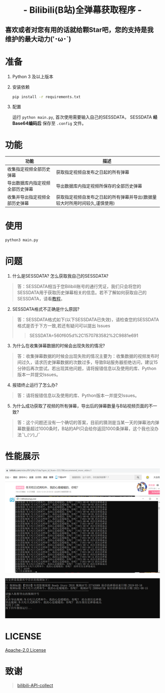<h1 align="center">- Bilibili(B站)全弹幕获取程序 -</h3>

## 喜欢或者对您有用的话就给颗Star吧，您的支持是我维护的最大动力(′･ω･`)

# 准备
1. Python 3 及以上版本

2. 安装依赖
    ```sh
    pip install -r requirements.txt
    ```
3. 配置

    运行 ``python main.py``, 首次使用需要输入自己的SESSDATA，
    SESSDATA **经Base64编码后** 保存至 `.config` 文件。

# 功能

|功能                                  |描述                                     |
|-------------------------------------|-----------------------------------------|
|收集指定视频全部历史弹幕               |获取指定视频自发布之日起的所有弹幕         |
|导出数据库内指定视频全部历史弹幕       |导出数据库内指定视频所保存的全部历史弹幕    |
|收集并导出指定视频全部历史弹幕         |获取指定视频自发布之日起的所有弹幕并导出(数据量较大时所用时间较久,谨慎使用)|

# 使用
```sh
python3 main.py
```

# 问题
1. 什么是SESSDATA? 怎么获取我自己的SESSDATA?

> 答：SESSDATA相当于您Bilibili账号的通行凭证，我们只会将您的SESSDATA用于获取历史弹幕相关的信息。若不了解如何获取自己的SESSDATA，请看[教程](https://www.bilibili.com/read/cv12349604)。

2. SESSDATA格式不正确是什么原因?
> 答：SESSDATA格式如下(以下SESSDATA已失效)，请检查您的SESSDATA格式是否于下方一致,若还有疑问可以提出 Issues
>> SESSDATA=560f605d%2C1570783582%2C9881e691

3. 为什么在收集弹幕数据的时候会出现失败的情况?
> 答：收集弹幕数据的时候会出现失败的情况主要为：收集数据的视频发布时间过久，请求历史弹幕数据的次数过多，导致B站服务器拒绝访问，建议15分钟后再次尝试。若出现其他问题，请将报错信息以及使用的库、Python版本一并提交Issues。

4. 报错终止运行了怎么办?
> 答：请将报错信息以及使用的库、Python版本一并提交Issues。

5. 为什么成功获取了视频的所有弹幕，导出后的弹幕数量与B站视频页面的不一致?
> 答：这个问题还没有一个确切的答案，目前的猜测是当某一天的弹幕池内弹幕数量超过1000条时，B站的API只会给你返回1000条弹幕，这个我也没办法¯\\\_(ツ)_/¯

# 性能展示
![9.5万条弹幕获取测试](https://github.com/DNLINYJ/Biilibili_All_Danmu/blob/master/Photos/9.5%E4%B8%87%E6%9D%A1%E5%BC%B9%E5%B9%95%E8%8E%B7%E5%8F%96%E6%B5%8B%E8%AF%95-1.png "9.5万条弹幕获取测试")

![9.5万条弹幕导出测试](https://github.com/DNLINYJ/Biilibili_All_Danmu/blob/master/Photos/9.5%E4%B8%87%E6%9D%A1%E5%BC%B9%E5%B9%95%E5%AF%BC%E5%87%BA%E6%B5%8B%E8%AF%95.png "9.5万条弹幕导出测试")

# LICENSE

[Apache-2.0 License](https://github.com/DNLINYJ/Biilibili_All_Danmu/blob/master/LICENSE)

# 致谢

> [bilibili-API-collect](https://github.com/SocialSisterYi/bilibili-API-collect)  
